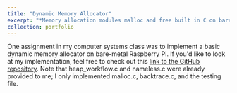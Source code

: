 ```yaml
---
title: "Dynamic Memory Allocator"
excerpt: "*Memory allocation modules malloc and free built in C on bare-metal Raspberry Pi*.<br/>"
collection: portfolio
---
```


One assignment in my computer systems class was to implement a basic dynamic memory allocator on bare-metal Raspberry Pi. If you'd like to look at my implementation, feel free to check out this [link to the GitHub repository](https://gitfront.io/r/nxomimo/jNxf6mr69M68/malloc/). Note that heap_workflow.c and nameless.c were already provided to me; I only implemented malloc.c, backtrace.c, and the testing file.

